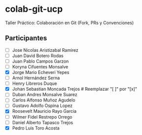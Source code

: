 # colab-git-ucp
Taller Práctico: Colaboración en Git (Fork, PRs y Convenciones)
## Participantes
- [ ] Jose Nicolas Aristizabal Ramirez
- [ ] Juan David Botero Rodas
- [ ] Juan Pablo Campos Garzon
- [ ] Koryna Cifuentes Monsalve
- [x] Jorge Mario Echeveri Yepes
- [ ] Arnol	Hernández Serna
- [ ] Henry	Libreros Duque
- [x] Johan Sebastian	Moncada Trejos  # Reemplazar "[ ]" por "[x]"
- [ ] Duban Andres Monsalve Suarez
- [ ] Carlos Alfonso Muñoz Agudelo
- [ ] Gustavo Adolfo Ospina Lopez
- [x] Roosevelt Mauricio Rayo Garcia
- [ ] Wilmer Fidel Restrepo Orrego
- [ ] Daniel Alberto Tapasco Trejos
- [x] Pedro Luis Toro Acosta
